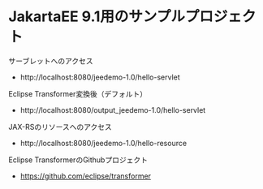 # JakartaEE 9.1用のサンプルプロジェクト

サーブレットへのアクセス
- http://localhost:8080/jeedemo-1.0/hello-servlet

Eclipse Transformer変換後（デフォルト）
- http://localhost:8080/output_jeedemo-1.0/hello-servlet

JAX-RSのリソースへのアクセス
- http://localhost:8080/jeedemo-1.0/hello-resource

Eclipse TransformerのGithubプロジェクト
- https://github.com/eclipse/transformer

